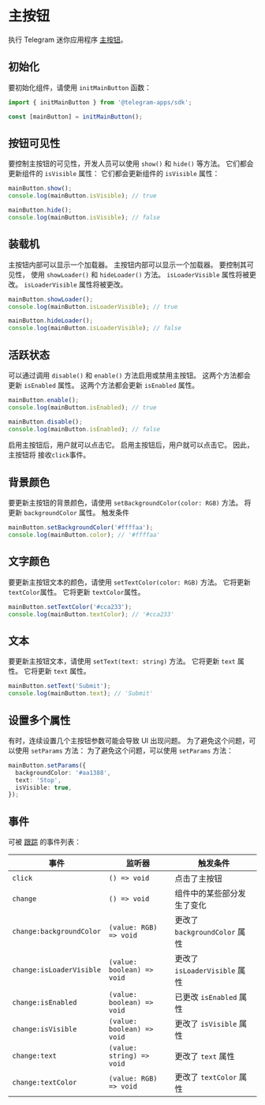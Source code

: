 # 主按钮

执行 Telegram 迷你应用程序 [主按钮](../../../../platform/main-button.md)。

## 初始化

要初始化组件，请使用 `initMainButton` 函数：

```typescript
import { initMainButton } from '@telegram-apps/sdk';

const [mainButton] = initMainButton();  
```

## 按钮可见性

要控制主按钮的可见性，开发人员可以使用 `show()` 和 `hide()` 等方法。
它们都会更新组件的 `isVisible` 属性：
它们都会更新组件的 `isVisible` 属性：

```typescript
mainButton.show();
console.log(mainButton.isVisible); // true  

mainButton.hide();
console.log(mainButton.isVisible); // false  
```

## 装载机

主按钮内部可以显示一个加载器。 主按钮内部可以显示一个加载器。 要控制其可见性，
使用 `showLoader()` 和 `hideLoader()` 方法。 `isLoaderVisible` 属性将被更改。 `isLoaderVisible` 属性将被更改。

```typescript
mainButton.showLoader();
console.log(mainButton.isLoaderVisible); // true  

mainButton.hideLoader();
console.log(mainButton.isLoaderVisible); // false
```

## 活跃状态

可以通过调用 `disable()` 和 `enable()` 方法启用或禁用主按钮。
这两个方法都会更新 `isEnabled` 属性。 这两个方法都会更新 `isEnabled` 属性。

```typescript
mainButton.enable();
console.log(mainButton.isEnabled); // true  

mainButton.disable();
console.log(mainButton.isEnabled); // false
```

启用主按钮后，用户就可以点击它。 启用主按钮后，用户就可以点击它。 因此，主按钮将
接收`click`事件。

## 背景颜色

要更新主按钮的背景颜色，请使用 `setBackgroundColor(color: RGB)` 方法。
将更新 `backgroundColor` 属性。 触发条件

```typescript
mainButton.setBackgroundColor('#ffffaa');
console.log(mainButton.color); // '#ffffaa'
```

## 文字颜色

要更新主按钮文本的颜色，请使用 `setTextColor(color: RGB)` 方法。 它将更新
`textColor`属性。 它将更新
`textColor`属性。

```typescript
mainButton.setTextColor('#cca233');
console.log(mainButton.textColor); // '#cca233'
```

## 文本

要更新主按钮文本，请使用 `setText(text: string)` 方法。 它将更新 `text`
属性。 它将更新 `text`
属性。

```typescript
mainButton.setText('Submit');
console.log(mainButton.text); // 'Submit'
```

## 设置多个属性

有时，连续设置几个主按钮参数可能会导致
UI 出现问题。 为了避免这个问题，可以使用 `setParams` 方法： 为了避免这个问题，可以使用 `setParams` 方法：

```typescript
mainButton.setParams({
  backgroundColor: '#aa1388',
  text: 'Stop',
  isVisible: true,
});
```

## 事件

可被 [跟踪](#events) 的事件列表：

| 事件                       | 监听器                        | 触发条件                     |
| ------------------------ | -------------------------- | ------------------------ |
| `click`                  | `() => void`               | 点击了主按钮                   |
| `change`                 | `() => void`               | 组件中的某些部分发生了变化            |
| `change:backgroundColor` | `(value: RGB) => void`     | 更改了 `backgroundColor` 属性 |
| `change:isLoaderVisible` | `(value: boolean) => void` | 更改了 `isLoaderVisible` 属性 |
| `change:isEnabled`       | `(value: boolean) => void` | 已更改 `isEnabled` 属性       |
| `change:isVisible`       | `(value: boolean) => void` | 更改了 `isVisible` 属性       |
| `change:text`            | `(value: string) => void`  | 更改了 `text` 属性            |
| `change:textColor`       | `(value: RGB) => void`     | 更改了 `textColor` 属性       |
